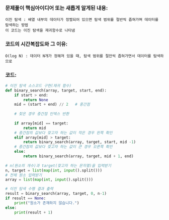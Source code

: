 ### 문제풀이 핵심아이디어 또는 새롭게 알게된 내용: 
    이진 탐색 : 배열 내부의 데이터가 정렬되어 있으면 탐색 범위를 절반씩 좁혀가며 데이터를 탐색하는 방법 
    이 코드는 이진 탐색을 재귀함수로 나타냄 
    
    
### 코드의 시간복잡도와 그 이유:
    O(log N) : 데이터 N개가 정해져 있을 때, 탐색 범위를 절만씩 좁혀가면서 데이터를 탐색하므로 


### 코드:
```python
# 이진 탐색 소스코드 구현(재귀 함수)
def binary_search(array, target, start, end):
    if start > end:
        return None
    mid = (start + end) // 2   # 중간점
    
    # 찾은 경우 중간점 인덱스 반환
    
    if array[mid] == target:
        return mid
    # 중간점의 값보다 찾고자 하는 값이 작은 경우 왼쪽 확인
    elif array[mid] > target:
        return binary_search(array, target, start, mid -1)
    # 중간점의 값보다 찾고자 하는 값이 큰 경우 오른쪽 확인
    else:
        return binary_search(array, target, mid + 1, end)
    
# n(원소의 개수)과 target(찾고자 하는 문자열)을 입력받기
n, target = list(map(int, input().split()))
# 전체 원소 입력받기
array = list(map(int, input().split()))

# 이진 탐색 수행 결과 출력
result = binary_search(array, target, 0, n-1)
if result == None:
    print("원소가 존재하지 않습니다.")
else:
    print(result + 1)
```
